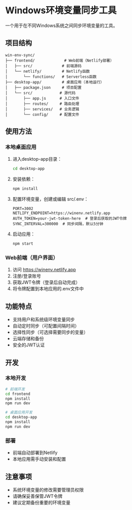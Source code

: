 # Windows环境变量同步工具

一个用于在不同Windows系统之间同步环境变量的工具。

## 项目结构

```
win-env-sync/
├── frontend/             # Web前端（Netlify部署）
│   ├── src/             # 前端源码
│   └── netlify/         # Netlify函数
│       └── functions/   # Serverless函数
├── desktop-app/         # 桌面应用（本地运行）
│   ├── package.json     # 项目配置
│   └── src/            # 源代码
│       ├── app.js      # 入口文件
│       ├── routes/     # 路由处理
│       ├── services/   # 业务逻辑
│       └── config/     # 配置文件
```

## 使用方法

### 本地桌面应用

1. 进入desktop-app目录：
   ```bash
   cd desktop-app
   ```

2. 安装依赖：
   ```bash
   npm install
   ```

3. 配置环境变量，创建或编辑 src/.env：
   ```
   PORT=3002
   NETLIFY_ENDPOINT=https://winenv.netlify.app
   AUTH_TOKEN=your-jwt-token-here  # 登录后获取的JWT令牌
   SYNC_INTERVAL=300000  # 同步间隔，默认5分钟
   ```

4. 启动应用：
   ```bash
   npm start
   ```

### Web前端（用户界面）

1. 访问 https://winenv.netlify.app
2. 注册/登录账号
3. 获取JWT令牌（登录后自动完成）
4. 将令牌配置到本地应用的.env文件中

## 功能特点

- 支持用户和系统级环境变量同步
- 自动定时同步（可配置间隔时间）
- 选择性同步（可选择需要同步的变量）
- 云端存储和备份
- 安全的JWT认证

## 开发

### 本地开发

```bash
# 前端开发
cd frontend
npm install
npm run dev

# 桌面应用开发
cd desktop-app
npm install
npm run dev
```

### 部署

- 前端自动部署到Netlify
- 本地应用需手动安装和配置

## 注意事项

- 系统环境变量的修改需要管理员权限
- 请确保妥善保管JWT令牌
- 建议定期备份重要的环境变量